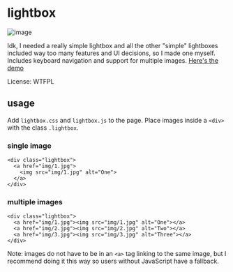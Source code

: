 # lightbox

![image](https://user-images.githubusercontent.com/66974415/153200614-bb9b7673-cda9-494b-b73a-0ba1e8400fb7.png)

Idk, I needed a really simple lightbox and all the other "simple" lightboxes included way too many features and UI decisions, so I made one myself. Includes keyboard navigation and support for multiple images. [Here's the demo](http://git.nuel.cloud/lightbox/demo.html)

License: WTFPL

## usage

Add `lightbox.css` and `lightbox.js` to the page. Place images inside a `<div>` with the class `.lightbox`.

### single image

```
<div class="lightbox">
  <a href="img/1.jpg">
    <img src="img/1.jpg" alt="One">
  </a>
</div>
```

### multiple images

```
<div class="lightbox">
  <a href="img/1.jpg"><img src="img/1.jpg" alt="One"></a>
  <a href="img/2.jpg"><img src="img/2.jpg" alt="Two"></a>
  <a href="img/3.jpg"><img src="img/3.jpg" alt="Three"></a>
</div>
```

Note: images do not have to be in an `<a>` tag linking to the same image, but I recommend doing it this way so users without JavaScript have a fallback.
